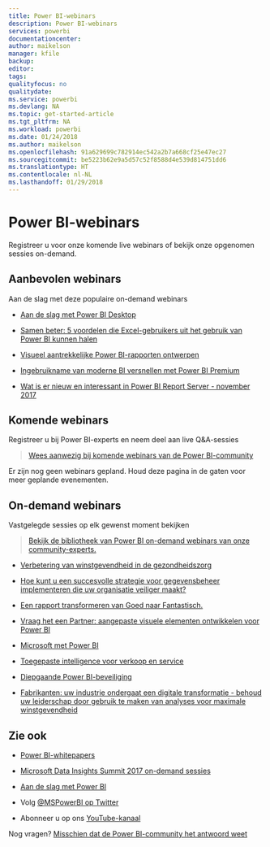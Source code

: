 ```yaml
---
title: Power BI-webinars
description: Power BI-webinars
services: powerbi
documentationcenter: 
author: maikelson
manager: kfile
backup: 
editor: 
tags: 
qualityfocus: no
qualitydate: 
ms.service: powerbi
ms.devlang: NA
ms.topic: get-started-article
ms.tgt_pltfrm: NA
ms.workload: powerbi
ms.date: 01/24/2018
ms.author: maikelson
ms.openlocfilehash: 91a629699c782914ec542a2b7a668cf25e47ec27
ms.sourcegitcommit: be5223b62e9a5d57c52f8588d4e539d814751dd6
ms.translationtype: HT
ms.contentlocale: nl-NL
ms.lasthandoff: 01/29/2018
---
```

# <a name="power-bi-webinars"></a>Power BI-webinars

Registreer u voor onze komende live webinars of bekijk onze opgenomen sessies on-demand.

## <a name="featured-webinars"></a>Aanbevolen webinars

Aan de slag met deze populaire on-demand webinars

- [Aan de slag met Power BI Desktop](https://info.microsoft.com/getting-started-with-power-bi-ondemand.html?Is=Website)

- [Samen beter: 5 voordelen die Excel-gebruikers uit het gebruik van Power BI kunnen halen](https://info.microsoft.com/excel-powerbi-better-together.html?Is=Website)

- [Visueel aantrekkelijke Power BI-rapporten ontwerpen](https://community.powerbi.com/t5/Webinars-and-Video-Gallery/5-3-17-Webinar-How-to-Design-Visually-Stunning-Power-BI-Reports/m-p/168204?Is=Website)

- [Ingebruikname van moderne BI versnellen met Power BI Premium](https://info.microsoft.com/powerbi-premium-webinar-ondemand.html?Is=Website)

- [Wat is er nieuw en interessant in Power BI Report Server - november 2017](https://info.microsoft.com/whats-new-powerbi-report-server.html?Is=Website)

## <a name="upcoming-webinars"></a>Komende webinars

Registreer u bij Power BI-experts en neem deel aan live Q&A-sessies

>[Wees aanwezig bij komende webinars van de Power BI-community](https://community.powerbi.com/t5/Webinars-and-Video-Gallery/bd-p/VideoTipsTricks?filter=webinars&featured=yes&Is=Website)

Er zijn nog geen webinars gepland. Houd deze pagina in de gaten voor meer geplande evenementen.

## <a name="on-demand-webinars"></a>On-demand webinars

Vastgelegde sessies op elk gewenst moment bekijken

>[Bekijk de bibliotheek van Power BI on-demand webinars van onze community-experts.](https://community.powerbi.com/t5/Webinars-and-Video-Gallery/bd-p/VideoTipsTricks?filter=webinars&featured=yes&Is=Website)

- [Verbetering van winstgevendheid in de gezondheidszorg](https://info.microsoft.com/improving-profitability-in-healthcare.html?Is=Website)

- [Hoe kunt u een succesvolle strategie voor gegevensbeheer implementeren die uw organisatie veiliger maakt?](https://info.microsoft.com/powerbi-data-governance-strategy-ondemand.html?Is=Website)

- [Een rapport transformeren van Goed naar Fantastisch.](https://community.powerbi.com/t5/Webinars-and-Video-Gallery/Power-BI-Transforming-A-Report-From-Good-to-GREAT/m-p/315119?Is=Website)

- [Vraag het een Partner: aangepaste visuele elementen ontwikkelen voor Power BI](https://community.powerbi.com/t5/Webinars-and-Video-Gallery/Ask-a-Partner-Developing-Custom-Visuals-for-Power-BI/m-p/150368?Is=Website)

- [Microsoft met Power BI](https://info.microsoft.com/US-PowerBI-WBNR-FY17-11Nov-29-BIATMIcrosoft274828_01Registration-ForminBody.html?Is=Website)

- [Toegepaste intelligence voor verkoop en service](https://info.microsoft.com/applied-intelligence-for-sales-service.html?Is=Website)

- [Diepgaande Power BI-beveiliging](https://community.powerbi.com/t5/Webinars-and-Video-Gallery/5-23-2017-Power-BI-security-deep-dive-by-Kasper-de-Jonge/m-p/161476?Is=Website)

- [Fabrikanten: uw industrie ondergaat een digitale transformatie - behoud uw leiderschap door gebruik te maken van analyses voor maximale winstgevendheid](https://info.microsoft.com/digital-transformation-in-manufacturing.html?Is=Website)

## <a name="see-also"></a>Zie ook

- [Power BI-whitepapers](whitepapers.md)

- [Microsoft Data Insights Summit 2017 on-demand sessies](https://community.powerbi.com/t5/Data-Insights-Summit-2017-On/bd-p/DataInsightsSummit2017OnDemand?Is=Website)

- [Aan de slag met Power BI](service-get-started.md)

- Volg [@MSPowerBI op Twitter](https://twitter.com/mspowerbi)

- Abonneer u op ons [YouTube-kanaal](https://www.youtube.com/mspowerbi)

Nog vragen? [Misschien dat de Power BI-community het antwoord weet](https://community.powerbi.com/)
